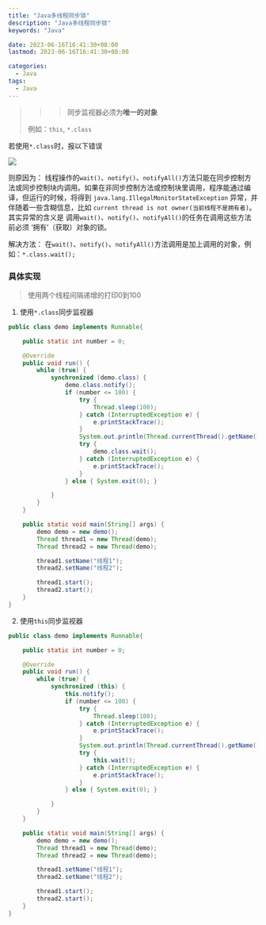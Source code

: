 ```yaml
---
title: "Java多线程同步锁"
description: "Java多线程同步锁"
keywords: "Java"

date: 2023-06-16T16:41:30+08:00
lastmod: 2023-06-16T16:41:30+08:00

categories:
  - Java
tags:
  - Java
---
```



> > > 同步监视器必须为**唯一的对象**
>  
> 例如：`this`, `*.class`


若使用`*.class`时，报以下错误

![](https://picture-czy.oss-cn-beijing.aliyuncs.com/img/20210516233855.png#crop=0&crop=0&crop=1&crop=1&id=ElYrK&originHeight=222&originWidth=1610&originalType=binary&ratio=1&rotation=0&showTitle=false&status=done&style=none&title=)

则原因为：
线程操作的`wait()`、`notify()`、`notifyAll()`方法只能在同步控制方法或同步控制块内调用。如果在非同步控制方法或控制块里调用，程序能通过编译，但运行的时候，将得到 `java.lang.IllegalMonitorStateException` 异常，并伴随着一些含糊信息，比如 `current thread is not owner(当前线程不是拥有者)`。其实异常的含义是 调用`wait()`、`notify()`、`notifyAll()`的任务在调用这些方法前必须 ‘拥有’（获取）对象的锁。

解决方法：
在`wait()`、`notify()`、`notifyAll()`方法调用是加上调用的对象，例如：`*.class.wait();`

### 具体实现
> 使用两个线程间隔递增的打印0到100


1. 使用`*.class`同步监视器
```java
public class demo implements Runnable{

    public static int number = 0;

    @Override
    public void run() {
        while (true) {
            synchronized (demo.class) {
                demo.class.notify();
                if (number <= 100) {
                    try {
                        Thread.sleep(100);
                    } catch (InterruptedException e) {
                        e.printStackTrace();
                    }
                    System.out.println(Thread.currentThread().getName() + " : " + number++);
                    try {
                        demo.class.wait();
                    } catch (InterruptedException e) {
                        e.printStackTrace();
                    }
                } else { System.exit(0); }

            }
        }
    }

    public static void main(String[] args) {
        demo demo = new demo();
        Thread thread1 = new Thread(demo);
        Thread thread2 = new Thread(demo);

        thread1.setName("线程1");
        thread2.setName("线程2");

        thread1.start();
        thread2.start();
    }
}
```

2. 使用`this`同步监视器
```java
public class demo implements Runnable{

    public static int number = 0;

    @Override
    public void run() {
        while (true) {
            synchronized (this) {
                this.notify();
                if (number <= 100) {
                    try {
                        Thread.sleep(100);
                    } catch (InterruptedException e) {
                        e.printStackTrace();
                    }
                    System.out.println(Thread.currentThread().getName() + " : " + number++);
                    try {
                        this.wait();
                    } catch (InterruptedException e) {
                        e.printStackTrace();
                    }
                } else { System.exit(0); }

            }
        }
    }

    public static void main(String[] args) {
        demo demo = new demo();
        Thread thread1 = new Thread(demo);
        Thread thread2 = new Thread(demo);

        thread1.setName("线程1");
        thread2.setName("线程2");

        thread1.start();
        thread2.start();
    }
}
```
